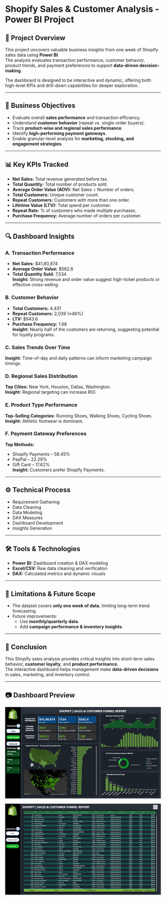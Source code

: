 # Shopify Sales & Customer Analysis - Power BI Project

## 📌 Project Overview
This project uncovers valuable business insights from one week of Shopify sales data using **Power BI**.  
The analysis evaluates transaction performance, customer behavior, product trends, and payment preferences to support **data-driven decision-making**.  

The dashboard is designed to be interactive and dynamic, offering both high-level KPIs and drill-down capabilities for deeper exploration.

---

## 🎯 Business Objectives
- Evaluate overall **sales performance** and transaction efficiency.
- Understand **customer behavior** (repeat vs. single-order buyers).
- Track **product-wise and regional sales performance**.
- Identify **high-performing payment gateways**.
- Enable granular-level analysis for **marketing, stocking, and engagement strategies**.

---

## 📊 Key KPIs Tracked
- **Net Sales:** Total revenue generated before tax.  
- **Total Quantity:** Total number of products sold.  
- **Average Order Value (AOV):** Net Sales ÷ Number of orders.  
- **Total Customers:** Unique customer count.  
- **Repeat Customers:** Customers with more than one order.  
- **Lifetime Value (LTV):** Total spend per customer.  
- **Repeat Rate:** % of customers who made multiple purchases.  
- **Purchase Frequency:** Average number of orders per customer.  

---

## 🔍 Dashboard Insights

### **A. Transaction Performance**
- **Net Sales:** $41,80,874  
- **Average Order Value:** $562.6  
- **Total Quantity Sold:** 7,534  
**Insight:** Strong revenue and order value suggest high-ticket products or effective cross-selling.

### **B. Customer Behavior**
- **Total Customers:** 4,431  
- **Repeat Customers:** 2,039 (≈46%)  
- **LTV:** $943.6  
- **Purchase Frequency:** 1.68  
**Insight:** Nearly half of the customers are returning, suggesting potential for loyalty programs.

### **C. Sales Trends Over Time**
**Insight:** Time-of-day and daily patterns can inform marketing campaign timings.

### **D. Regional Sales Distribution**
**Top Cities:** New York, Houston, Dallas, Washington.  
**Insight:** Regional targeting can increase ROI.

### **E. Product Type Performance**
**Top-Selling Categories:** Running Shoes, Walking Shoes, Cycling Shoes.  
**Insight:** Athletic footwear is dominant.

### **F. Payment Gateway Preferences**
**Top Methods:**  
- Shopify Payments – 58.45%  
- PayPal – 22.29%  
- Gift Card – 17.62%  
**Insight:** Customers prefer Shopify Payments.

---

## ⚙ Technical Process
- Requirement Gathering  
- Data Cleaning  
- Data Modeling  
- DAX Measures  
- Dashboard Development  
- Insights Generation  

---

## 🛠 Tools & Technologies
- **Power BI:** Dashboard creation & DAX modeling  
- **Excel/CSV:** Raw data cleaning and verification  
- **DAX:** Calculated metrics and dynamic visuals  

---

## 🚀 Limitations & Future Scope
- The dataset covers **only one week of data**, limiting long-term trend forecasting.  
- Future improvements:  
  - Use **monthly/quarterly data**.  
  - Add **campaign performance & inventory insights**.

---

## 📌 Conclusion
This Shopify sales analysis provides critical insights into short-term sales behavior, **customer loyalty**, and **product performance**.  
The interactive dashboard helps management make **data-driven decisions** in sales, marketing, and inventory control.

---

## 📷 Dashboard Preview

![Detail Tab Dashboard](.github/Detail_Tab.png)

![Sales Analysis Dashboard](.github/Sales_Analysis.png)
